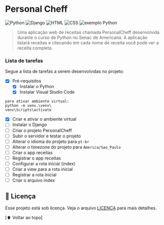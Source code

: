 # Personal Cheff
<!---Esses são exemplos. Veja https://shields.io para outras pessoas ou para personalizar este conjunto de escudos. Você pode querer incluir dependências, status do projeto e informações de licença aqui--->
![Python](https://img.shields.io/badge/Python-14354C?style=for-the-badge&logo=python&logoColor=white)
![Django](https://img.shields.io/badge/Django-092E20?style=for-the-badge&logo=django&logoColor=white)
![HTML](https://img.shields.io/badge/HTML5-E34F26?style=for-the-badge&logo=html5&logoColor=white)
![CSS](https://img.shields.io/badge/CSS3-1572B6?style=for-the-badge&logo=css3&logoColor=white)
<img src="example.jpeg" alt="exemplo Python">
>Uma aplicação web de receitas chamada PersonalCheff desenvolvida durante o curso de Python no Senac de Americana. A aplicação listará receitas e cliecando em cada nome de receita você pode ver a receita completa.

### Lista de tarefas
Segue a lista de tarefas a serem desenvolvidas no projeto:
- [X] Pré-requisitos
    - [X] Instalar o Python
    - [X] Instalar Visual Studio Code
```
para ativar ambiente virtual:
python -m venv.\venv\
venv\Scripts\activate
```
- [X] Criar e ativar o ambiente virtual
- [ ] Instalar o Django
- [ ] Criar o projeto PersonalCheff
- [ ] Subir o servidor e testar o projeto
- [ ] Alterar o idioma do projeto para `pt-br`
- [ ] Alterar o timezone do projeto para `America/Sao_Paulo`
- [ ] Criar o app receitas
- [ ] Registrar o app receitas
- [ ] Configurar a rota inicial (index)
- [ ] Criar a view para a rota inicial
- [ ] Registrar a rota inicial
- [ ] Criar o arquivo index
 
 ## 📝 Licença
Esse projeto está sob licença. Veja o arquivo [LICENÇA](LICENSE.md) para mais detalhes.

[⬆ Voltar ao topo]<br>    